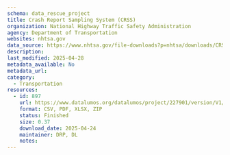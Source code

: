 ```yaml
---
schema: data_rescue_project 
title: Crash Report Sampling System (CRSS)
organization: National Highway Traffic Safety Administration
agency: Department of Transportation
websites: nhtsa.gov
data_source: https://www.nhtsa.gov/file-downloads?p=nhtsa/downloads/CRSS/
description: 
last_modified: 2025-04-28
metadata_available: No
metadata_url: 
category:
  - Transportation 
resources:
  - id: 897
    url: https://www.datalumos.org/datalumos/project/227901/version/V1/view
    format: CSV, PDF, XLSX, ZIP
    status: Finished
    size: 0.37
    download_date: 2025-04-24
    maintainer: DRP, DL
    notes: 
---
```

